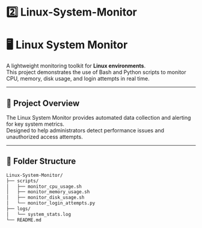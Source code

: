 # 2️⃣ Linux-System-Monitor

# 🖥️ Linux System Monitor

A lightweight monitoring toolkit for **Linux environments**.  
This project demonstrates the use of Bash and Python scripts to monitor CPU, memory, disk usage, and login attempts in real time.

---

## 🧩 Project Overview
The Linux System Monitor provides automated data collection and alerting for key system metrics.  
Designed to help administrators detect performance issues and unauthorized access attempts.

---

## 📂 Folder Structure
```bash
Linux-System-Monitor/
├── scripts/
│   ├── monitor_cpu_usage.sh
│   ├── monitor_memory_usage.sh
│   ├── monitor_disk_usage.sh
│   └── monitor_login_attempts.py
├── logs/
│   └── system_stats.log
└── README.md
